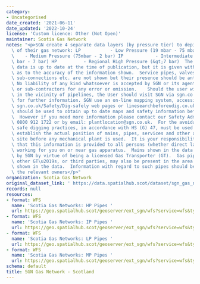```yaml
---
category:
- Uncategorised
date_created: '2021-06-11'
date_updated: '2022-10-24'
license: 'Custom licence: Other (Not Open)'
maintainer: Scotia Gas Network
notes: "<p>SGN create 4 separate data layers (by pressure tier) to depict the location\
  \ of their gas network: LP           - Low Pressure (19 mbar - 75 mbar) MP     \
  \    - Medium Pressure (75mbar - 2 bar) IP            - Intermediate Pressure (2\
  \ bar - 7 bar) HP          - Regional High Pressure (&gt;7 bar)  The gas network\
  \ data is up to date at the time of publication, but it is given without warranty\
  \ as to the accuracy of the information shown.  Service pipes, valves, siphons,\
  \ sub-connections etc. are not shown but their presence should be anticipated. \
  \ No liability of any kind whatsoever is accepted by SGN or its agents, servants\
  \ or sub-contractors for any error or omission.    Should the user wish to excavate\
  \ in the vicinity of pipelines, the User should visit SGN via sgn.co.uk/Safety/Dig-safely\
  \ for further information. SGN use an on-line mapping system, accessible via the\
  \ sgn.co.uk/Safety/Dig-safely web pages or linesearchbeforeudig.co.uk, this process\
  \ should be used to obtain up to date maps and safety information before you excavate.\
  \  However if you need more information please contact our Safety Admin team on\
  \ 0800 912 1722 or by email: plantlocation@sgn.co.uk.  For the avoidance of doubt,\
  \ safe digging practices, in accordance with HS (G) 47, must be used to verify and\
  \ establish the actual position of mains, pipes, services and other apparatus on\
  \ site before any mechanical plant is used.  It is your responsibility to ensure\
  \ that this information is provided to all persons (whether direct labour or contractors)\
  \ working for you on or near gas apparatus.  Mains shown in the data are those owned\
  \ by SGN by virtue of being a licensed Gas Transporter (GT).  Gas pipes owned by\
  \ other GT\u2019s, or third parties, may also be present in the area and are not\
  \ shown in the data.  Information with regard to such pipes should be obtained from\
  \ the relevant owners</p>"
organization: Scotia Gas Network
original_dataset_link: ' https://data.spatialhub.scot/dataset/sgn_gas_network-sgn'
records: null
resources:
- format: WFS
  name: 'Scotia Gas Networks: HP Pipes '
  url: https://geo.spatialhub.scot/geoserver/ext_sgn/wfs?service=wfs&typeName=ext_sgn:pub_sgnhp
- format: WFS
  name: 'Scotia Gas Networks: IP Pipes '
  url: https://geo.spatialhub.scot/geoserver/ext_sgn/wfs?service=wfs&typeName=ext_sgn:pub_sgnip
- format: WFS
  name: 'Scotia Gas Networks: LP Pipes '
  url: https://geo.spatialhub.scot/geoserver/ext_sgn/wfs?service=wfs&typeName=ext_sgn:pub_sgnlp
- format: WFS
  name: 'Scotia Gas Networks: MP Pipes '
  url: https://geo.spatialhub.scot/geoserver/ext_sgn/wfs?service=wfs&typeName=ext_sgn:pub_sgnmp
schema: default
title: SGN Gas Network - Scotland
---
```

